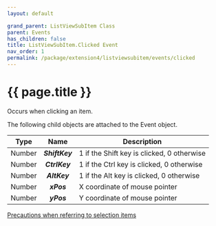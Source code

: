 ```yaml
---
layout: default

grand_parent: ListViewSubItem Class
parent: Events
has_children: false
title: ListViewSubItem.Clicked Event
nav_order: 1
permalink: /package/extension4/listviewsubitem/events/clicked
---
```

# {{ page.title }}

Occurs when clicking an item.

The following child objects are attached to the Event object.

| Type   |     Name     | Description                                |
|--------|:------------:|--------------------------------------------|
| Number | **_ShiftKey_** | 1 if the Shift key is clicked, 0 otherwise |
| Number |  **_CtrlKey_** | 1 if the Ctrl key is clicked, 0 otherwise  |
| Number |  **_AltKey_**  | 1 if the Alt key is clicked, 0 otherwise   |
| Number |   **_xPos_**   | X coordinate of mouse pointer              |
| Number |   **_yPos_**   | Y coordinate of mouse pointer              |

<a href="/package/extension4/listviewitem/events/#precautions-when-referring-to-selection-items">Precautions when referring to selection items</a>

